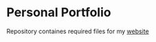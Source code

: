 # Personal Portfolio

Repository containes required files for my [website](http://www.chiranjeevivegi.com/)




